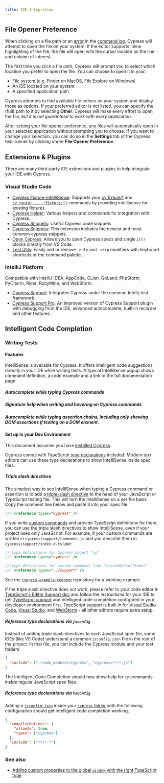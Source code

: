 ```yaml
---
title: IDE Integration
---
```


## File Opener Preference

When clicking on a file path or an [error](/guides/guides/debugging#Errors) in
the [command log](/guides/core-concepts/cypress-app#Command-Log), Cypress will
attempt to open the file on your system. If the editor supports inline
highlighting of the file, the file will open with the cursor located on the line
and column of interest.

<DocsImage src="/img/guides/cypress-app/v10/open-file-in-IDE.gif" alt="Open file in your IDE"></DocsImage>

The first time you click a file path, Cypress will prompt you to select which
location you prefer to open the file. You can choose to open it in your:

- File system (e.g. Finder on MacOS, File Explore on Windows)
- An IDE located on your system
- A specified application path

<Alert type="warning">

Cypress attempts to find available file editors on your system and display those
as options. If your preferred editor is not listed, you can specify the (full)
path to it by selecting **Other**. Cypress will make every effort to open the
file, _but it is not guaranteed to work with every application_.

</Alert>

After setting your file opener preference, any files will automatically open in
your selected application without prompting you to choose. If you want to change
your selection, you can do so in the **Settings** tab of the Cypress test-runner
by clicking under **File Opener Preference**.

<DocsImage src="/img/guides/IDE-integration/file-opener-preference-settings-tab.png" alt="screenshot of Cypress test-runner settings tab with file opener preference panel"></DocsImage>

## Extensions & Plugins

There are many third-party IDE extensions and plugins to help integrate your IDE
with Cypress.

### Visual Studio Code

- [Cypress Fixture-IntelliSense](https://marketplace.visualstudio.com/items?itemName=JosefBiehler.cypress-fixture-intellisense):
  Supports your [cy.fixture()](/api/commands/fixture) and
  [`cy.route(..., "fixture:")`](/api/commands/route) commands by providing
  intellisense for existing fixtures.
- [Cypress Helper](https://marketplace.visualstudio.com/items?itemName=Shelex.vscode-cy-helper):
  Various helpers and commands for integration with Cypress.
- [Cypress Snippets](https://marketplace.visualstudio.com/items?itemName=andrew-codes.cypress-snippets):
  Useful Cypress code snippets.
- [Cypress Snippets](https://marketplace.visualstudio.com/items?itemName=CliffSu.cypress-snippets):
  This extension includes the newest and most common cypress snippets.
- [Open Cypress](https://marketplace.visualstudio.com/items?itemName=tnrich.vscode-extension-open-cypress):
  Allows you to open Cypress specs and single `it()` blocks directly from VS
  Code.
- [Test Utils](https://marketplace.visualstudio.com/items?itemName=chrisbreiding.test-utils):
  Easily add or remove `.only` and `.skip` modifiers with keyboard shortcuts or
  the command palette.

### IntelliJ Platform

Compatible with IntelliJ IDEA, AppCode, CLion, GoLand, PhpStorm, PyCharm, Rider,
RubyMine, and WebStorm.

- [Cypress Support](https://plugins.jetbrains.com/plugin/13819-intellij-cypress):
  Integrates Cypress under the common Intellij test framework.
- [Cypress Support Pro](https://plugins.jetbrains.com/plugin/13987-cypress-pro):
  An improved version of Cypress Support plugin with debugging from the IDE,
  advanced autocomplete, built-in recorder and other features.

## Intelligent Code Completion

### Writing Tests

#### Features

IntelliSense is available for Cypress. It offers intelligent code suggestions
directly in your IDE while writing tests. A typical IntelliSense popup shows
command definition, a code example and a link to the full documentation page.

##### Autocomplete while typing Cypress commands

<DocsVideo src="/img/snippets/intellisense-cypress-assertion-matchers.mp4" title="Intellisense Autocomplete Cypress commands"></DocsVideo>

##### Signature help when writing and hovering on Cypress commands

<DocsVideo src="/img/snippets/intellisense-method-signature-examples.mp4" title="Intellisense on hover"></DocsVideo>

##### Autocomplete while typing assertion chains, including only showing DOM assertions if testing on a DOM element.

<DocsVideo src="/img/snippets/intellisense-assertion-chainers.mp4" title="Intellisense Autocomplete DOM assertions"></DocsVideo>

#### Set up in your Dev Environment

This document assumes you have
[installed Cypress](/guides/getting-started/installing-cypress).

Cypress comes with TypeScript
[type declarations](https://github.com/cypress-io/cypress/tree/develop/cli/types)
included. Modern text editors can use these type declarations to show
IntelliSense inside spec files.

##### Triple slash directives

The simplest way to see IntelliSense when typing a Cypress command or assertion
is to add a
[triple-slash directive](http://www.typescriptlang.org/docs/handbook/triple-slash-directives.html)
to the head of your JavaScript or TypeScript testing file. This will turn the
IntelliSense on a per file basis. Copy the comment line below and paste it into
your spec file.

```js
/// <reference types="Cypress" />
```

<DocsVideo src="/img/snippets/intellisense-setup.mp4" title="Intellisense triple-slash directive"></DocsVideo>

If you write [custom commands](/api/cypress-api/custom-commands) and provide
TypeScript definitions for them, you can use the triple slash directives to show
IntelliSense, even if your project uses only JavaScript. For example, if your
custom commands are written in `cypress/support/commands.js` and you describe
them in `cypress/support/index.d.ts` use:

```js
// type definitions for Cypress object "cy"
/// <reference types="cypress" />

// type definitions for custom commands like "createDefaultTodos"
/// <reference types="../support" />
```

See the
[`cypress-example-todomvc`](https://github.com/cypress-io/cypress-example-todomvc#cypress-intellisense)
repository for a working example.

If the triple slash directive does not work, please refer to your code editor in
[TypeScript's Editor Support doc](https://github.com/Microsoft/TypeScript/wiki/TypeScript-Editor-Support)
and follow the instructions for your IDE to get
[TypeScript support](/guides/tooling/typescript-support) and intelligent code
completion configured in your developer environment first. TypeScript support is
built in for [Visual Studio Code](https://code.visualstudio.com/),
[Visual Studio](https://www.visualstudio.com/), and
[WebStorm](https://www.jetbrains.com/webstorm/) - all other editors require
extra setup.

##### Reference type declarations via `jsconfig`

Instead of adding triple slash directives to each JavaScript spec file, some
IDEs (like VS Code) understand a common `jsconfig.json` file in the root of the
project. In that file, you can include the Cypress module and your test folders.

```json
{
  "include": ["./node_modules/cypress", "cypress/**/*.js"]
}
```

The Intelligent Code Completion should now show help for `cy` commands inside
regular JavaScript spec files.

##### Reference type declarations via `tsconfig`

Adding a
[`tsconfig.json`](http://www.typescriptlang.org/docs/handbook/tsconfig-json.html)
inside your
[`cypress` folder](/guides/core-concepts/writing-and-organizing-tests#Folder-Structure)
with the following configuration should get intelligent code completion working.

```json
{
  "compilerOptions": {
    "allowJs": true,
    "types": ["cypress"]
  },
  "include": ["**/*.*"]
}
```

### See also

- [Adding custom properties to the global `window` with the right TypeScript type](https://github.com/bahmutov/test-todomvc-using-app-actions#intellisense)
